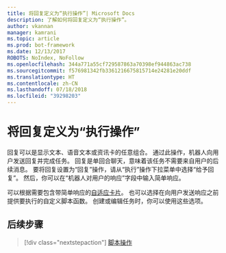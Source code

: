 ```yaml
---
title: 将回复定义为“执行操作”| Microsoft Docs
description: 了解如何将回复定义为“执行操作”。
author: vkannan
manager: kamrani
ms.topic: article
ms.prod: bot-framework
ms.date: 12/13/2017
ROBOTS: NoIndex, NoFollow
ms.openlocfilehash: 344a771a55cf729587863a70398ef944863ac738
ms.sourcegitcommit: f576981342fb3361216675815714e24281e20ddf
ms.translationtype: HT
ms.contentlocale: zh-CN
ms.lasthandoff: 07/18/2018
ms.locfileid: "39298203"
---
```

# <a name="define-a-reply-as-a-do-action"></a>将回复定义为“执行操作”

回复可以是显示文本、语音文本或资讯卡的任意组合。 通过此操作，机器人向用户发送回复并完成任务。 回复是单回合聊天，意味着该任务不需要来自用户的后续消息。 要将回复设置为“回复”操作，请从“执行”操作下拉菜单中选择“给予回复”。 然后，你可以在“机器人对用户的响应”字段中输入简单响应。

可以根据需要包含带简单响应的[自适应卡片](conversation-designer-adaptive-cards.md)。 也可以选择在向用户发送响应之前提供要执行的自定义脚本函数。 创建或编辑任务时，你可以使用这些选项。 

## <a name="next-step"></a>后续步骤
> [!div class="nextstepaction"]
> [脚本操作](conversation-designer-script-function.md)
